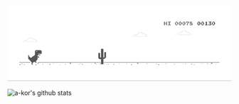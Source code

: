 ![](https://github.com/a-kbv/a-kbv/blob/main/dino.gif)

![a-kor's github stats](https://github-readme-stats.vercel.app/api?username=a-kor&show_icons=true&title_color=ffc857&icon_color=8ac926&text_color=daf7dc&bg_color=151515)


 
